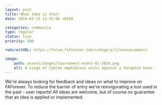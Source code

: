 ```yaml
---
layout: post
title: What idea is that!
date: 2024-03-15 12:32:04 +0100

categories: community
type: regular
status: live
priority: 500

redirectURL: https://forum.faforever.com/category/1/announcements

image:
    path: assets/images/tournament-event-01-2024.png
    alt: A siege of Cybran amphibious units against a Seraphim base.
---
```


We're always looking for feedback and ideas on what to improve on FAForever. To reduce the barrier of entry we're reinvigorating a tool used in the past - user reports! All ideas are welcome, but of course no guarantee that an idea is applied or implemented.

<!-- excerpt-end -->
